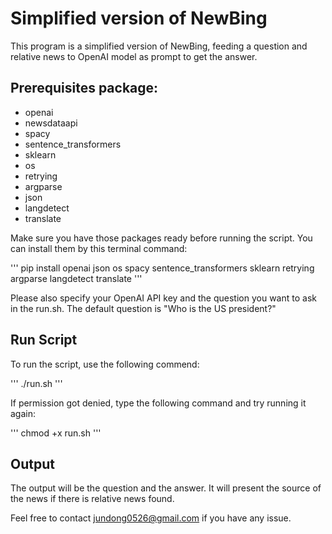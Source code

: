 # Simplified version of NewBing 

This program is a simplified version of NewBing, feeding a question and relative news to OpenAI model as prompt to get the answer.

## Prerequisites package:
- openai
- newsdataapi
- spacy
- sentence_transformers
- sklearn
- os
- retrying
- argparse
- json
- langdetect
- translate




Make sure you have those packages ready before running the script. You can install them by this terminal command:

'''
pip install openai json os spacy sentence_transformers sklearn retrying argparse langdetect translate
'''


Please also specify your OpenAI API key and the question you want to ask in the run.sh. The default question is "Who is the US president?"

## Run Script
To run the script, use the following commend:

'''
./run.sh
'''

If permission got denied, type the following command and try running it again:


'''
chmod +x run.sh
'''

## Output
The output will be the question and the answer. It will present the source of the news if there is relative news found.


Feel free to contact jundong0526@gmail.com if you have any issue.
